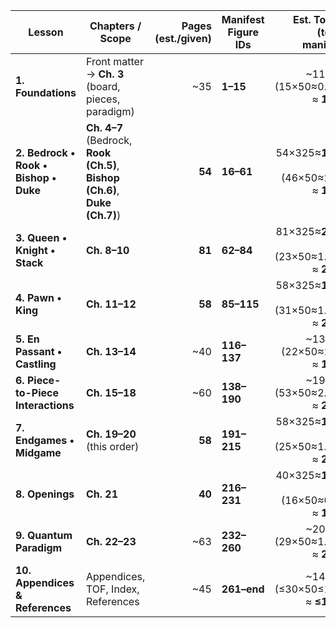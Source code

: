 | Lesson                                | Chapters / Scope                                                           | Pages (est./given) | Manifest Figure IDs |                Est. Tokens (text + manifest) | Fit | Cushion |
| ------------------------------------- | -------------------------------------------------------------------------- | -----------------: | ------------------- | -------------------------------------------: | :-: | :-----: |
| **1. Foundations**                    | Front matter → **Ch. 3** (board, pieces, paradigm)                         |                ~35 | **1–15**            |           ~11.4k + (15×50≈0.75k) ≈ **12.1k** |  ✅  |   ~55%  |
| **2. Bedrock • Rook • Bishop • Duke** | **Ch. 4–7** (Bedrock, **Rook (Ch.5)**, **Bishop (Ch.6)**, **Duke (Ch.7)**) |             **54** | **16–61**           |  54×325≈**17.6k** + (46×50≈2.3k) ≈ **19.9k** |  ✅  |   ~26%  |
| **3. Queen • Knight • Stack**         | **Ch. 8–10**                                                               |             **81** | **62–84**           | 81×325≈**26.3k** + (23×50≈1.15k) ≈ **27.5k** |  ⚠️ |  ~0–5%  |
| **4. Pawn • King**                    | **Ch. 11–12**                                                              |             **58** | **85–115**          | 58×325≈**18.9k** + (31×50≈1.55k) ≈ **20.5k** |  ✅  |   ~24%  |
| **5. En Passant • Castling**          | **Ch. 13–14**                                                              |                ~40 | **116–137**         |            ~13.0k + (22×50≈1.1k) ≈ **14.1k** |  ✅  |   ~48%  |
| **6. Piece-to-Piece Interactions**    | **Ch. 15–18**                                                              |                ~60 | **138–190**         |           ~19.5k + (53×50≈2.65k) ≈ **22.2k** |  ✅  |   ~18%  |
| **7. Endgames • Midgame**             | **Ch. 19–20** (this order)                                                 |             **58** | **191–215**         | 58×325≈**18.9k** + (25×50≈1.25k) ≈ **20.1k** |  ✅  |   ~26%  |
| **8. Openings**                       | **Ch. 21**                                                                 |             **40** | **216–231**         |  40×325≈**13.0k** + (16×50≈0.8k) ≈ **13.8k** |  ✅  |   ~49%  |
| **9. Quantum Paradigm**               | **Ch. 22–23**                                                              |                ~63 | **232–260**         |           ~20.5k + (29×50≈1.45k) ≈ **22.0k** |  ✅  |   ~19%  |
| **10. Appendices & References**       | Appendices, TOF, Index, References                                         |                ~45 | **261–end**         |          ~14.6k + (≤30×50≤1.5k) ≈ **≤16.1k** |  ✅  |   ~40%  |
